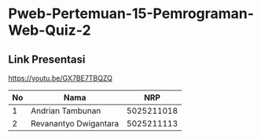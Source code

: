 # Pweb-Pertemuan-15-Pemrograman-Web-Quiz-2
## Link Presentasi
https://youtu.be/GX7BE7TBQZQ

| **No** | **Nama** | **NRP** | 
| ------------- | ------------- | --------- |
| 1 | Andrian Tambunan  | 5025211018 | 
| 2 | Revanantyo Dwigantara | 5025211113 |
